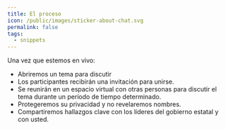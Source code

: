 ```yaml
---
title: El proceso
icon: /public/images/sticker-about-chat.svg
permalink: false
tags:
  - snippets
---
```

Una vez que estemos en vivo:

* Abriremos un tema para discutir
* Los participantes recibirán una invitación para unirse.
* Se reunirán en un espacio virtual con otras personas para discutir el tema durante un período de tiempo determinado.
* Protegeremos su privacidad y no revelaremos nombres.
* Compartiremos hallazgos clave con los líderes del gobierno estatal y con usted.
